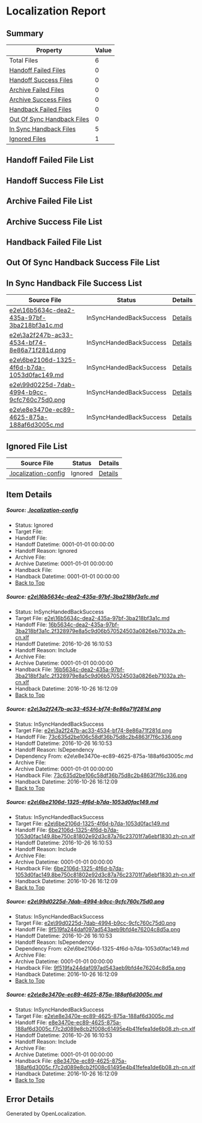 # <a name='report-top'></a> Localization Report

## Summary
 Property | Value 
 -------- | ----- 
 Total Files | 6
[ Handoff Failed Files ](#handoff-failed-list)| 0
[ Handoff Success Files ](#handoff-success-list)| 0
[ Archive Failed Files ](#archive-failed-list)| 0
[ Archive Success Files ](#archive-success-list)| 0
[ Handback Failed Files ](#handback-failed-list)| 0
[ Out Of Sync Handback Files ](#outofsync-handback-success-list)| 0
[ In Sync Handback Files ](#insync-handback-success-list)| 5
[ Ignored Files ](#ignored-list)| 1

## <a name='handoff-failed-list'></a> Handoff Failed File List

## <a name='handoff-success-list'></a> Handoff Success File List

## <a name='archive-failed-list'></a> Archive Failed File List

## <a name='archive-success-list'></a> Archive Success File List

## <a name='handback-failed-list'></a> Handback Failed File List

## <a name='outofsync-handback-success-list'></a> Out Of Sync Handback Success File List

## <a name='insync-handback-success-list'></a> In Sync Handback File Success List
 Source File | Status | Details 
 ----------- | ------ | ------- 
 [e2e\16b5634c-dea2-435a-97bf-3ba218bf3a1c.md](https://github.com/OpenLocalizationTestOrg/ol-test0/blob/e45e4a9780a93c0373bcbbb11501e30d8eb10662/e2e/16b5634c-dea2-435a-97bf-3ba218bf3a1c.md) | InSyncHandedBackSuccess | [Details](#a47790daa66b88fa98d0cc62d181c9411100f4af1)
 [e2e\3a2f247b-ac33-4534-bf74-8e86a71f281d.png](https://github.com/OpenLocalizationTestOrg/ol-test0/blob/e45e4a9780a93c0373bcbbb11501e30d8eb10662/e2e/3a2f247b-ac33-4534-bf74-8e86a71f281d.png) | InSyncHandedBackSuccess | [Details](#73c635d2be106c58df36b75d8c2b4863f7f6c3362)
 [e2e\6be2106d-1325-4f6d-b7da-1053d0fac149.md](https://github.com/OpenLocalizationTestOrg/ol-test0/blob/e45e4a9780a93c0373bcbbb11501e30d8eb10662/e2e/6be2106d-1325-4f6d-b7da-1053d0fac149.md) | InSyncHandedBackSuccess | [Details](#8a6c88280ffbd171735ec2fab1eccd537e0a7f053)
 [e2e\99d0225d-7dab-4994-b9cc-9cfc760c75d0.png](https://github.com/OpenLocalizationTestOrg/ol-test0/blob/e45e4a9780a93c0373bcbbb11501e30d8eb10662/e2e/99d0225d-7dab-4994-b9cc-9cfc760c75d0.png) | InSyncHandedBackSuccess | [Details](#9f519fa244daf097ad543aeb9bfd4e76204c8d5a4)
 [e2e\e8e3470e-ec89-4625-875a-188af6d3005c.md](https://github.com/OpenLocalizationTestOrg/ol-test0/blob/e45e4a9780a93c0373bcbbb11501e30d8eb10662/e2e/e8e3470e-ec89-4625-875a-188af6d3005c.md) | InSyncHandedBackSuccess | [Details](#5bd2ba881633f09bb8d771e97b6f4e8c9f882c485)

## <a name='ignored-list'></a> Ignored File List
 Source File | Status | Details 
 ----------- | ------ | ------- 
 [.localization-config](https://github.com/OpenLocalizationTestOrg/ol-test0/blob/e45e4a9780a93c0373bcbbb11501e30d8eb10662/.localization-config) | Ignored | [Details](#c268a05ecaa7ec85942ed632c29928ee5bd6da8d0)

## Item Details
##### <a name='c268a05ecaa7ec85942ed632c29928ee5bd6da8d0'></a> Source: [.localization-config](https://github.com/OpenLocalizationTestOrg/ol-test0/blob/e45e4a9780a93c0373bcbbb11501e30d8eb10662/.localization-config)
* Status: Ignored
* Target File: 
* Handoff File: 
* Handoff Datetime: 0001-01-01 00:00:00
* Handoff Reason: Ignored
* Archive File: 
* Archive Datetime: 0001-01-01 00:00:00
* Handback File: 
* Handback Datetime: 0001-01-01 00:00:00
* [Back to Top](#report-top)

##### <a name='a47790daa66b88fa98d0cc62d181c9411100f4af1'></a> Source: [e2e\16b5634c-dea2-435a-97bf-3ba218bf3a1c.md](https://github.com/OpenLocalizationTestOrg/ol-test0/blob/e45e4a9780a93c0373bcbbb11501e30d8eb10662/e2e/16b5634c-dea2-435a-97bf-3ba218bf3a1c.md)
* Status: InSyncHandedBackSuccess
* Target File: [e2e\16b5634c-dea2-435a-97bf-3ba218bf3a1c.md](https://github.com/OpenLocalizationTestOrg/ol-test0-zhcn/blob/68efed0d73eb9b59b6f186da23f40c3ddc994cea/e2e/16b5634c-dea2-435a-97bf-3ba218bf3a1c.md)
* Handoff File: [16b5634c-dea2-435a-97bf-3ba218bf3a1c.2f328979e8a5c9d06b570524503a0826eb71032a.zh-cn.xlf](https://github.com/OpenLocalizationTestOrg/ol-test0-handoff/blob/6ecd8c5eaa6142e165ef6a72266ce2c7fcb8c462/ol-handoff/OpenLocalizationTestOrg/ol-test0-zhcn/shujia/ht/16b5634c-dea2-435a-97bf-3ba218bf3a1c.2f328979e8a5c9d06b570524503a0826eb71032a.zh-cn.xlf)
* Handoff Datetime: 2016-10-26 16:10:53
* Handoff Reason: Include
* Archive File: 
* Archive Datetime: 0001-01-01 00:00:00
* Handback File: [16b5634c-dea2-435a-97bf-3ba218bf3a1c.2f328979e8a5c9d06b570524503a0826eb71032a.zh-cn.xlf](https://github.com/OpenLocalizationTestOrg/ol-test0-handback/blob/7650ceec98daec7317a27cc573255f89234abd42/ol-handback/OpenLocalizationTestOrg/ol-test0-zhcn/shujia/ht/16b5634c-dea2-435a-97bf-3ba218bf3a1c.2f328979e8a5c9d06b570524503a0826eb71032a.zh-cn.xlf)
* Handback Datetime: 2016-10-26 16:12:09
* [Back to Top](#report-top)

##### <a name='73c635d2be106c58df36b75d8c2b4863f7f6c3362'></a> Source: [e2e\3a2f247b-ac33-4534-bf74-8e86a71f281d.png](https://github.com/OpenLocalizationTestOrg/ol-test0/blob/e45e4a9780a93c0373bcbbb11501e30d8eb10662/e2e/3a2f247b-ac33-4534-bf74-8e86a71f281d.png)
* Status: InSyncHandedBackSuccess
* Target File: [e2e\3a2f247b-ac33-4534-bf74-8e86a71f281d.png](https://github.com/OpenLocalizationTestOrg/ol-test0-zhcn/blob/68efed0d73eb9b59b6f186da23f40c3ddc994cea/e2e/3a2f247b-ac33-4534-bf74-8e86a71f281d.png)
* Handoff File: [73c635d2be106c58df36b75d8c2b4863f7f6c336.png](https://github.com/OpenLocalizationTestOrg/ol-test0-handoff/blob/6ecd8c5eaa6142e165ef6a72266ce2c7fcb8c462/ol-handoff/OpenLocalizationTestOrg/ol-test0-zhcn/shujia/ht/73c635d2be106c58df36b75d8c2b4863f7f6c336.png)
* Handoff Datetime: 2016-10-26 16:10:53
* Handoff Reason: IsDependency
* Dependency From: e2e\e8e3470e-ec89-4625-875a-188af6d3005c.md
* Archive File: 
* Archive Datetime: 0001-01-01 00:00:00
* Handback File: [73c635d2be106c58df36b75d8c2b4863f7f6c336.png](https://github.com/OpenLocalizationTestOrg/ol-test0-handback/blob/7650ceec98daec7317a27cc573255f89234abd42/ol-handback/OpenLocalizationTestOrg/ol-test0-zhcn/shujia/ht/73c635d2be106c58df36b75d8c2b4863f7f6c336.png)
* Handback Datetime: 2016-10-26 16:12:09
* [Back to Top](#report-top)

##### <a name='8a6c88280ffbd171735ec2fab1eccd537e0a7f053'></a> Source: [e2e\6be2106d-1325-4f6d-b7da-1053d0fac149.md](https://github.com/OpenLocalizationTestOrg/ol-test0/blob/e45e4a9780a93c0373bcbbb11501e30d8eb10662/e2e/6be2106d-1325-4f6d-b7da-1053d0fac149.md)
* Status: InSyncHandedBackSuccess
* Target File: [e2e\6be2106d-1325-4f6d-b7da-1053d0fac149.md](https://github.com/OpenLocalizationTestOrg/ol-test0-zhcn/blob/68efed0d73eb9b59b6f186da23f40c3ddc994cea/e2e/6be2106d-1325-4f6d-b7da-1053d0fac149.md)
* Handoff File: [6be2106d-1325-4f6d-b7da-1053d0fac149.8be750c81802e92d3c87a76c23701f7a6ebf1830.zh-cn.xlf](https://github.com/OpenLocalizationTestOrg/ol-test0-handoff/blob/6ecd8c5eaa6142e165ef6a72266ce2c7fcb8c462/ol-handoff/OpenLocalizationTestOrg/ol-test0-zhcn/shujia/ht/6be2106d-1325-4f6d-b7da-1053d0fac149.8be750c81802e92d3c87a76c23701f7a6ebf1830.zh-cn.xlf)
* Handoff Datetime: 2016-10-26 16:10:53
* Handoff Reason: Include
* Archive File: 
* Archive Datetime: 0001-01-01 00:00:00
* Handback File: [6be2106d-1325-4f6d-b7da-1053d0fac149.8be750c81802e92d3c87a76c23701f7a6ebf1830.zh-cn.xlf](https://github.com/OpenLocalizationTestOrg/ol-test0-handback/blob/7650ceec98daec7317a27cc573255f89234abd42/ol-handback/OpenLocalizationTestOrg/ol-test0-zhcn/shujia/ht/6be2106d-1325-4f6d-b7da-1053d0fac149.8be750c81802e92d3c87a76c23701f7a6ebf1830.zh-cn.xlf)
* Handback Datetime: 2016-10-26 16:12:09
* [Back to Top](#report-top)

##### <a name='9f519fa244daf097ad543aeb9bfd4e76204c8d5a4'></a> Source: [e2e\99d0225d-7dab-4994-b9cc-9cfc760c75d0.png](https://github.com/OpenLocalizationTestOrg/ol-test0/blob/e45e4a9780a93c0373bcbbb11501e30d8eb10662/e2e/99d0225d-7dab-4994-b9cc-9cfc760c75d0.png)
* Status: InSyncHandedBackSuccess
* Target File: [e2e\99d0225d-7dab-4994-b9cc-9cfc760c75d0.png](https://github.com/OpenLocalizationTestOrg/ol-test0-zhcn/blob/68efed0d73eb9b59b6f186da23f40c3ddc994cea/e2e/99d0225d-7dab-4994-b9cc-9cfc760c75d0.png)
* Handoff File: [9f519fa244daf097ad543aeb9bfd4e76204c8d5a.png](https://github.com/OpenLocalizationTestOrg/ol-test0-handoff/blob/6ecd8c5eaa6142e165ef6a72266ce2c7fcb8c462/ol-handoff/OpenLocalizationTestOrg/ol-test0-zhcn/shujia/ht/9f519fa244daf097ad543aeb9bfd4e76204c8d5a.png)
* Handoff Datetime: 2016-10-26 16:10:53
* Handoff Reason: IsDependency
* Dependency From: e2e\6be2106d-1325-4f6d-b7da-1053d0fac149.md
* Archive File: 
* Archive Datetime: 0001-01-01 00:00:00
* Handback File: [9f519fa244daf097ad543aeb9bfd4e76204c8d5a.png](https://github.com/OpenLocalizationTestOrg/ol-test0-handback/blob/7650ceec98daec7317a27cc573255f89234abd42/ol-handback/OpenLocalizationTestOrg/ol-test0-zhcn/shujia/ht/9f519fa244daf097ad543aeb9bfd4e76204c8d5a.png)
* Handback Datetime: 2016-10-26 16:12:09
* [Back to Top](#report-top)

##### <a name='5bd2ba881633f09bb8d771e97b6f4e8c9f882c485'></a> Source: [e2e\e8e3470e-ec89-4625-875a-188af6d3005c.md](https://github.com/OpenLocalizationTestOrg/ol-test0/blob/e45e4a9780a93c0373bcbbb11501e30d8eb10662/e2e/e8e3470e-ec89-4625-875a-188af6d3005c.md)
* Status: InSyncHandedBackSuccess
* Target File: [e2e\e8e3470e-ec89-4625-875a-188af6d3005c.md](https://github.com/OpenLocalizationTestOrg/ol-test0-zhcn/blob/68efed0d73eb9b59b6f186da23f40c3ddc994cea/e2e/e8e3470e-ec89-4625-875a-188af6d3005c.md)
* Handoff File: [e8e3470e-ec89-4625-875a-188af6d3005c.f7c2d089e8cb2f008c61495e4b41fefea1de6b08.zh-cn.xlf](https://github.com/OpenLocalizationTestOrg/ol-test0-handoff/blob/6ecd8c5eaa6142e165ef6a72266ce2c7fcb8c462/ol-handoff/OpenLocalizationTestOrg/ol-test0-zhcn/shujia/ht/e8e3470e-ec89-4625-875a-188af6d3005c.f7c2d089e8cb2f008c61495e4b41fefea1de6b08.zh-cn.xlf)
* Handoff Datetime: 2016-10-26 16:10:53
* Handoff Reason: Include
* Archive File: 
* Archive Datetime: 0001-01-01 00:00:00
* Handback File: [e8e3470e-ec89-4625-875a-188af6d3005c.f7c2d089e8cb2f008c61495e4b41fefea1de6b08.zh-cn.xlf](https://github.com/OpenLocalizationTestOrg/ol-test0-handback/blob/7650ceec98daec7317a27cc573255f89234abd42/ol-handback/OpenLocalizationTestOrg/ol-test0-zhcn/shujia/ht/e8e3470e-ec89-4625-875a-188af6d3005c.f7c2d089e8cb2f008c61495e4b41fefea1de6b08.zh-cn.xlf)
* Handback Datetime: 2016-10-26 16:12:09
* [Back to Top](#report-top)


## Error Details

Generated by OpenLocalization.
